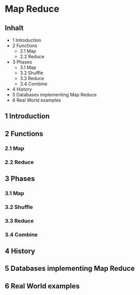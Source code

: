# Map Reduce
## Inhalt
- 1 Introduction
- 2 Functions
  - 2.1 Map
  - 2.2 Reduce
- 3 Phases
  - 3.1 Map
  - 3.2 Shuffle
  - 3.3 Reduce
  - 3.4 Combine
- 4 History
- 5 Databases implementing Map Reduce
- 6 Real World examples

## 1 Introduction


## 2 Functions
### 2.1 Map
### 2.2 Reduce

## 3 Phases
### 3.1 Map
### 3.2 Shuffle
### 3.3 Reduce
### 3.4 Combine

## 4 History

## 5 Databases implementing Map Reduce

## 6 Real World examples